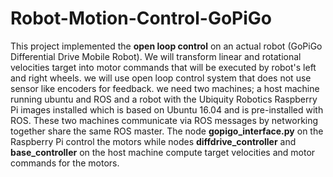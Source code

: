 # Robot-Motion-Control-GoPiGo
This project implemented the **open loop control** on an actual robot (GoPiGo Differential Drive Mobile Robot). We will transform linear and rotational velocities target into motor commands that will be executed by robot's left and right wheels. we will use open loop control system that does not use sensor like encoders for feedback.
we need two machines; a host machine running ubuntu and ROS and a robot with the Ubiquity Robotics Raspberry Pi images installed which is based on Ubuntu 16.04 and is pre-installed with ROS.
These two machines communicate via ROS messages by networking together share the same ROS master. The node **gopigo_interface.py** on the Raspberry Pi control the motors while nodes **diffdrive_controller** and **base_controller** on the host machine compute target velocities and motor commands for the motors.
